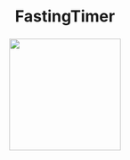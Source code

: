 <h1 align="center">FastingTimer</h1>
<h3 align="center"></h3>

<p align="center">
  <img src="https://github.com/Increase12345/FastingTimer/assets/98255061/e076583c-9409-4672-b345-8ac18c8f9d8f" width="200" />
</p>
